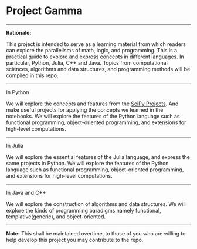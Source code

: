 # Project Gamma 
****
**Rationale:**

This project is intended to serve as a learning material from which readers can explore the parallelisms of math, logic, and programming. 
This is a practical guide to explore and express concepts in different languages. In particular, Python, Julia, C++ and Java. Topics from computational sciences, algorithms and data structures, and programming methods will be compiled in this repo. 

****
In Python

We will explore the concepts and features from the [SciPy Projects](https://www.scipy.org/docs.html). And make useful projects for applying the concepts we learned in the notebooks. We will explore the features of the Python language such as functional programming, object-oriented programming, and extensions for high-level computations. 

****
In Julia

We will explore the essential features of the Julia language, and express the same projects in Python. We will explore the features of the Python language such as functional programming, object-oriented programming, and extensions for high-level computations. 

****
In Java and C++

We will explore the construction of algorithms and data structures. We will explore the kinds of programming paradigms namely functional, templative(generic), and object-oriented. 

****
**Note:** This shall be maintained overtime, to those of you who are willing to help develop this project you may contribute to the repo. 
